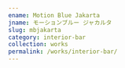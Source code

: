 ```yaml
---
ename: Motion Blue Jakarta
jname: モーションブルー ジャカルタ
slug: mbjakarta
category: interior-bar
collection: works
permalink: /works/interior-bar/
---
```


